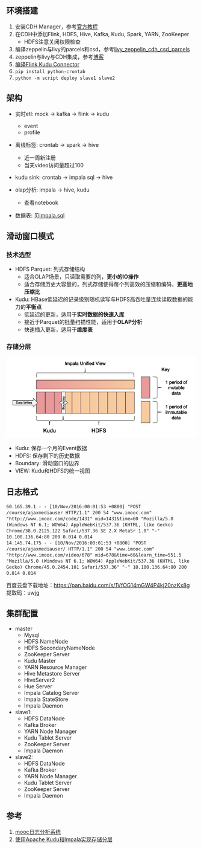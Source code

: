 ## 环境搭建
1. 安装CDH Manager，参考[官方教程](https://docs.cloudera.com/documentation/enterprise/6/6.0/topics/installation.html)
2. 在CDH中添加Flink, HDFS, Hive, Kafka, Kudu, Spark, YARN, ZooKeeper
   - HDFS注意关闭权限检查
3. 编译zeppelin与livy的parcels和csd，参考[livy_zeppelin_cdh_csd_parcels](https://github.com/alexjbush/livy_zeppelin_cdh_csd_parcels)
4. zeppelin与livy与CDH集成，参考[博客](https://www.itocm.com/a/3C84D18AE81B46BC80CF4AB64C8159F6)
5. [编译Flink Kudu Connector](https://github.com/apache/bahir-flink)
6. `pip install python-crontab`
7. `python -m script deploy slave1 slave2`

## 架构
- 实时etl: mock -> kafka -> flink -> kudu
  - event
  - profile
- 离线标签: crontab -> spark -> hive
  - 近一周新注册
  - 当天video访问量超过100
- kudu sink: crontab -> impala sql -> hive
- olap分析: impala -> hive, kudu
  - 查看notebook
  
- 数据表: 见[impala.sql](sql/impala.sql)

## 滑动窗口模式
### 技术选型
- HDFS Parquet: 列式存储结构
  - 适合OLAP场景，只读取需要的列，**更小的IO操作**
  - 适合存储历史大容量的，列式存储使得每个列高效的压缩和编码，**更高地压缩比**
- Kudu: HBase低延迟的记录级别随机读写与HDFS高吞吐量连续读取数据的能力的**平衡点**
  - 低延迟的更新，适用于**实时数据的快速入库**
  - 接近于Parquet的批量扫描性能，适用于**OLAP分析**
  - 快速插入更新，适用于**维度表**

### 存储分层
![](img/pic1.jpg)
- Kudu: 保存一个月的Event数据
- HDFS: 保存剩下的历史数据
- Boundary: 滑动窗口的边界
- VIEW: Kudu和HDFS的统一视图


## 日志格式
```
60.165.39.1 - - [10/Nov/2016:00:01:53 +0800] "POST /course/ajaxmediauser HTTP/1.1" 200 54 "www.imooc.com" "http://www.imooc.com/code/1431" mid=1431&time=60 "Mozilla/5.0 (Windows NT 6.1; WOW64) AppleWebKit/537.36 (KHTML, like Gecko) Chrome/38.0.2125.122 Safari/537.36 SE 2.X MetaSr 1.0" "-" 10.100.136.64:80 200 0.014 0.014
14.145.74.175 - - [10/Nov/2016:00:01:53 +0800] "POST /course/ajaxmediauser/ HTTP/1.1" 200 54 "www.imooc.com" "http://www.imooc.com/video/678" mid=678&time=60&learn_time=551.5 "Mozilla/5.0 (Windows NT 6.1; WOW64) AppleWebKit/537.36 (KHTML, like Gecko) Chrome/45.0.2454.101 Safari/537.36" "-" 10.100.136.64:80 200 0.014 0.014
```

百度云盘下载地址：https://pan.baidu.com/s/1VfOG14mGW4P4kj20nzKx8g 提取码：uwjg

## 集群配置
- master
    - Mysql
    - HDFS NameNode
    - HDFS SecondaryNameNode
    - ZooKeeper Server
    - Kudu Master
    - YARN Resource Manager
    - Hive Metastore Server
    - HiveServer2
    - Hue Server
    - Impala Catalog Server
    - Impala StateStore
    - Impala Daemon
- slave1:
    - HDFS DataNode
    - Kafka Broker
    - YARN Node Manager
    - Kudu Tablet Server
    - ZooKeeper Server
    - Impala Daemon
- slave2:
    - HDFS DataNode
    - Kafka Broker
    - YARN Node Manager
    - Kudu Tablet Server
    - ZooKeeper Server
    - Impala Daemon
  
## 参考
1. [mooc日志分析系统](https://github.com/whirlys/BigData-In-Practice/tree/master/ImoocLogAnalysis)
2. [使用Apache Kudu和Impala实现存储分层](https://my.oschina.net/dabird/blog/3051625)